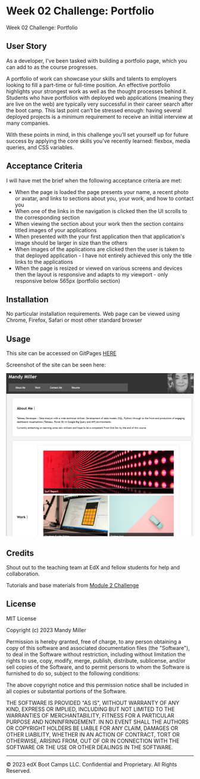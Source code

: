 # Week 02 Challenge: Portfolio
Week 02 Challenge: Portfolio

## User Story

As a developer, I've been tasked with building a portfolio page, which you can add to as the course progresses. 

A portfolio of work can showcase your skills and talents to employers looking to fill a part-time or full-time position. An effective portfolio highlights your strongest work as well as the thought processes behind it. Students who have portfolios with deployed web applications (meaning they are live on the web) are typically very successful in their career search after the boot camp. This last point can’t be stressed enough: having several deployed projects is a minimum requirement to receive an initial interview at many companies. 

With these points in mind, in this challenge you’ll set yourself up for future success by applying the core skills you've recently learned: flexbox, media queries, and CSS variables. 

## Acceptance Criteria

I will have met the brief when the following acceptance criteria are met:

* When the page is loaded the page presents your name, a recent photo or avatar, and links to sections about you, your work, and how to contact you
* When one of the links in the navigation is clicked then the UI scrolls to the corresponding section
* When viewing the section about your work then the section contains titled images of your applications
* When presented with the your first application then that application's image should be larger in size than the others
* When images of the applications are clicked then the user is taken to that deployed application - I have not entirely achieved this only the title links to the applications
* When the page is resized or viewed on various screens and devices then the layout is responsive and adapts to my viewport - only responsive below 565px (portfolio section)

## Installation

No particular installation requirements. Web page can be viewed using Chrome, Firefox, Safari or most other standard browser


## Usage 

This site can be accessed on GitPages [HERE](https://mandyjmiller.github.io/week02_challenge)

Screenshot of the site can be seen here:

![screenshot](/images/screenshot.png)



## Credits

Shout out to the teaching team at EdX and fellow students for help and collaboration.

Tutorials and base materials from  [Module 2 Challenge](https://bootcampspot.instructure.com/courses/5651/assignments/67058)


## License

MIT License

Copyright (c) 2023 Mandy Miller

Permission is hereby granted, free of charge, to any person obtaining a copy
of this software and associated documentation files (the "Software"), to deal
in the Software without restriction, including without limitation the rights
to use, copy, modify, merge, publish, distribute, sublicense, and/or sell
copies of the Software, and to permit persons to whom the Software is
furnished to do so, subject to the following conditions:

The above copyright notice and this permission notice shall be included in all
copies or substantial portions of the Software.

THE SOFTWARE IS PROVIDED "AS IS", WITHOUT WARRANTY OF ANY KIND, EXPRESS OR
IMPLIED, INCLUDING BUT NOT LIMITED TO THE WARRANTIES OF MERCHANTABILITY,
FITNESS FOR A PARTICULAR PURPOSE AND NONINFRINGEMENT. IN NO EVENT SHALL THE
AUTHORS OR COPYRIGHT HOLDERS BE LIABLE FOR ANY CLAIM, DAMAGES OR OTHER
LIABILITY, WHETHER IN AN ACTION OF CONTRACT, TORT OR OTHERWISE, ARISING FROM,
OUT OF OR IN CONNECTION WITH THE SOFTWARE OR THE USE OR OTHER DEALINGS IN THE
SOFTWARE.

---

© 2023 edX Boot Camps LLC. Confidential and Proprietary. All Rights Reserved.

